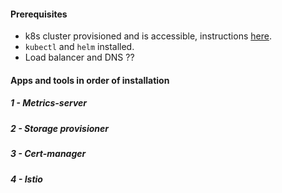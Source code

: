 #### Prerequisites
- k8s cluster provisioned and is accessible, instructions [here](../infra/k8s-cluster).
- `kubectl` and `helm` installed.
- Load balancer and DNS ??


#### Apps and tools in order of installation
##### 1 - Metrics-server  
##### 2 - Storage provisioner  
##### 3 - Cert-manager  
##### 4 - Istio  
